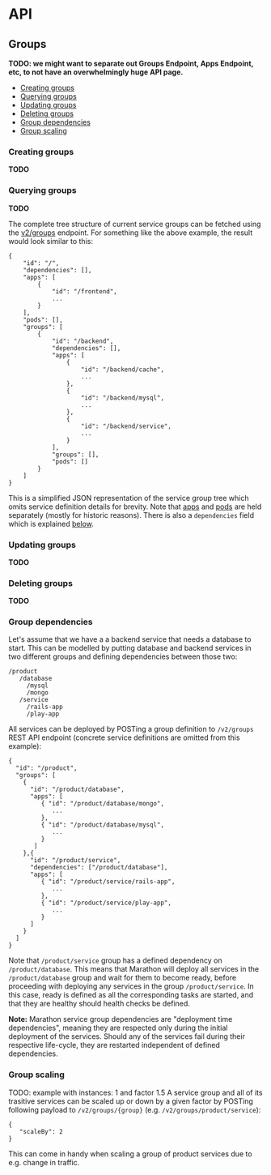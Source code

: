 # API

## Groups

**TODO: we might want to separate out Groups Endpoint, Apps Endpoint, etc, to not have an overwhelmingly huge API page.**

* [Creating groups](#creating-groups)
* [Querying groups](#querying-groups)
* [Updating groups](#updating-groups)
* [Deleting groups](#deleting-groups)
* [Group dependencies](#group-dependencies)
* [Group scaling](#group-scaling)

### Creating groups

**TODO**

### Querying groups

**TODO**

The complete tree structure of current service groups can be fetched using the [v2/groups](api.md#groups) endpoint. For something like the above example, the result would look similar to this:

```
{
    "id": "/",
    "dependencies": [],
    "apps": [
        {
            "id": "/frontend",
            ...
        }
    ],
    "pods": [],
    "groups": [
        {
            "id": "/backend",
            "dependencies": [],
            "apps": [
                {
                    "id": "/backend/cache",
                    ...
                },
                {
                    "id": "/backend/mysql",
                    ...
                },
                {
                    "id": "/backend/service",
                    ...
                }
            ],
            "groups": [],
            "pods": []
        }
    ]
}
```

This is a simplified JSON representation of the service group tree which omits service definition details for brevity. Note that [apps](applications.md) and [pods](pods.md) are held separately (mostly for historic reasons). There is also a `dependencies` field which is explained [below](#group-dependencies).


### Updating groups

**TODO**

### Deleting groups

**TODO**

### Group dependencies

Let's assume that we have a a backend service that needs a database to start. This can be modelled by putting database and backend services in two different groups and defining dependencies between those two:

```
/product
   /database
     /mysql
     /mongo
   /service
     /rails-app
     /play-app

```

All services can be deployed by POSTing a group definition to `/v2/groups` REST API endpoint (concrete service definitions are omitted from this example):

```
{
  "id": "/product",
  "groups": [
    {
      "id": "/product/database",
      "apps": [
         { "id": "/product/database/mongo",
            ...
         },
         { "id": "/product/database/mysql",
            ...
         }
       ]
    },{
      "id": "/product/service",
      "dependencies": ["/product/database"],
      "apps": [
         { "id": "/product/service/rails-app",
            ...
         },
         { "id": "/product/service/play-app",
            ...
         }
      ]
    }
  ]
}
```

Note that `/product/service` group has a defined dependency on `/product/database`. This means that Marathon will deploy all services in the `/product/database` group and wait for them to become ready, before proceeding with deploying any services in the group `/product/service`. In this case, ready is defined as all the corresponding tasks are started, and that they are healthy should health checks be defined.

**Note:** Marathon service group dependencies are "deployment time dependencies", meaning they are respected only during the initial deployment of the services. Should any of the services fail during their respective life-cycle, they are restarted independent of defined dependencies.

### Group scaling

TODO: example with instances: 1 and factor 1.5
A service group and all of its trasitive services can be scaled up or down by a given factor by POSTing following payload to `/v2/groups/{group}` (e.g. `/v2/groups/product/service`):

```
{
   "scaleBy": 2
}
```

This can come in handy when scaling a group of product services due to e.g. change in traffic.
